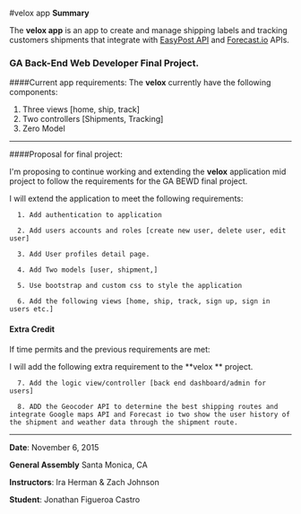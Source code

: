 #velox app 
**Summary**

The **velox app** is an app to create and manage shipping labels and tracking customers shipments that integrate with [EasyPost API](https://www.easypost.com/) and [Forecast.io](http://forecast.io/) APIs.
### GA Back-End Web Developer Final Project.

####Current app requirements:
The **velox** currently have the following components: 

1. Three views [home, ship, track]
2. Two controllers [Shipments, Tracking]
3. Zero Model  

---
####Proposal for final project:

I'm proposing to continue working and extending the **velox** application mid project to follow the requirements for the GA BEWD final project.

I will extend the application to meet the following requirements:
      
      1. Add authentication to application
      
      2. Add users accounts and roles [create new user, delete user, edit user]
      
      3. Add User profiles detail page.
      
      4. Add Two models [user, shipment,]
      
      5. Use bootstrap and custom css to style the application
      
      6. Add the following views [home, ship, track, sign up, sign in users etc.]
   
   
#### Extra Credit
If time permits and the previous requirements are met:

I will add the following extra requirement to the **velox  ** project.

      7. Add the logic view/controller [back end dashboard/admin for users]
       
      8. ADD the Geocoder API to determine the best shipping routes and integrate Google maps API and Forecast io two show the user history of the shipment and weather data through the shipment route.
   
---   

 **Date**: November 6, 2015   

 **General Assembly** Santa Monica, CA 

 **Instructors**: Ira Herman & Zach Johnson
   
 **Student**: Jonathan Figueroa Castro 
 
 
  
  
  
  
  
  
 
 